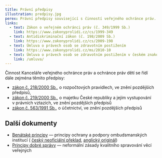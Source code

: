 ```yaml
---
title: Právní předpisy
illustration: predpisy.jpg
perex: Právní předpisy související s činností veřejného ochránce práv.
links:
  - text: Zákon o veřejném ochránci práv (č. 349/1999 Sb.)
    link: https://www.zakonyprolidi.cz/cs/1999-349
  - text: Antidiskriminační zákon (č. 198/2009 Sb.)
    link: https://www.zakonyprolidi.cz/cs/2009-198
  - text: Úmluva o právech osob se zdravotním postižením
    link: https://www.zakonyprolidi.cz/ms/2010-10
  - text: Úmluva o právech osob se zdravotním postižením v českém znakovém jazyce
    link: /umluva/
---
```

<p>Činnost Kanceláře veřejného ochránce práv a ochránce práv dětí se řídí dále zejména těmito předpisy:</p>
<ul>
<li>
<a href="https://www.zakonyprolidi.cz/cs/2000-218">zákon č.&nbsp;218/2000&nbsp;Sb.</a>, o&nbsp;rozpočtových pravidlech, ve&nbsp;znění pozdějších předpisů,</li>
<li>
<a href="https://www.zakonyprolidi.cz/cs/2000-219">zákon č.&nbsp;219/2000&nbsp;Sb.</a>, o&nbsp;majetku České republiky a&nbsp;jejím vystupování v&nbsp;právních vztazích, ve&nbsp;znění pozdějších předpisů</li>
<li>
<a href="https://www.zakonyprolidi.cz/cs/1991-563">zákon č.&nbsp;563/1991&nbsp;Sb.</a>, o&nbsp;účetnictví, ve&nbsp;znění pozdějších předpisů</li></ul>
<h2>Další dokumenty</h2>
<ul>
<li>
<a href="Benatske-principy.pdf">Benátské principy</a> — principy ochrany a podpory ombudsmanských institucí (
<a href="Benatske-principy.pdf">český neoficiální překlad</a>, 
<a href="Venice-principles.pdf">anglický originál</a>)</li>
<li>
<a href="https://www.ochrance.cz/dokument/principy-dobre-spravy/">Principy dobré správy</a> — neformální zásady kvalitního spravování věcí veřejných</li></ul>
